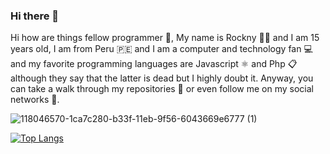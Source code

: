 ### Hi there 👋

Hi how are things
fellow programmer 📖,
My name is Rockny 🤵‍♂️ and I am 15 years old,
I am from Peru 🇵🇪 and I am a computer and technology fan 💻
and my favorite programming languages ​​are Javascript ⚛️ and Php 📋 although they say that the latter is dead but I highly doubt it. Anyway, you can take a walk through my repositories 📓 or even follow me on my social networks 🤩.


![118046570-1ca7c280-b33f-11eb-9f56-6043669e6777 (1)](https://user-images.githubusercontent.com/82336052/118046775-6bedf300-b33f-11eb-8fda-b9f38a7998d1.png)

[![Top Langs](https://github-readme-stats.vercel.app/api/top-langs/?username=chrockny)](https://github.com/anuraghazra/github-readme-stats)
